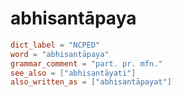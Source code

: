 # abhisantāpaya

``` toml
dict_label = "NCPED"
word = "abhisantāpaya"
grammar_comment = "part. pr. mfn."
see_also = ["abhisantāyati"]
also_written_as = ["abhisantāpayat"]
```

